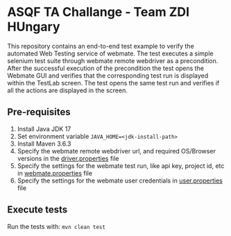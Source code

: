 # ASQF TA Challange - Team ZDI HUngary

This repository contains an end-to-end test example to verify the automated Web Testing service of webmate.
The test executes a simple selenium test suite through webmate remote webdriver as a precondition.
After the successful execution of the precondition the test opens the Webmate GUI and verifies that the corresponding test run is displayed within the TestLab screen. The test opens the same test run and verifies if all the actions are displayed in the screen.

## Pre-requisites
1. Install Java JDK 17
2. Set environment variable `JAVA_HOME=<jdk-install-path>`
3. Install Maven 3.6.3
4. Specify the webmate remote webdriver url, and required OS/Browser versions in the [driver.properties](/src/test/resources/driver.properties) file
5. Specify the settings for the webmate test run, like api key, project id, etc in [webmate.properties](./src/test/resources/webmate.properties) file
6. Specify the settings for the webmate user credentials in [user.properties](./src/test/resources/user.properties) file
## Execute tests
Run the tests with: `mvn clean test`
